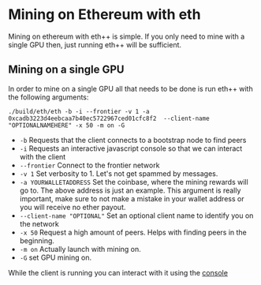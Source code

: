 # Mining on Ethereum with eth

Mining on ethereum with eth++ is simple. If you only need to mine with a single GPU then, just running eth++ will be sufficient.

## Mining on a single GPU

In order to mine on a single GPU all that needs to be done is run eth++ with the following arguments:

```
./build/eth/eth -b -i --frontier -v 1 -a 0xcadb3223d4eebcaa7b40ec5722967ced01cfc8f2  --client-name "OPTIONALNAMEHERE" -x 50 -m on -G
```

- `-b` Requests that the client connects to a bootstrap node to find peers
- `-i` Requests an interactive javascript console so that we can interact with the client
- `--frontier` Connect to the frontier network
- `-v 1` Set verbosity to 1. Let's not get spammed by messages.
- `-a YOURWALLETADDRESS` Set the coinbase, where the mining rewards will go to. The above address is just an example. This argument is really important, make sure to not make a mistake in your wallet address or you will receive no ether payout.
- `--client-name "OPTIONAL"` Set an optional client name to identify you on the network
- `-x 50` Request a high amount of peers. Helps with finding peers in the beginning.
- `-m on` Actually launch with mining on.
- `-G` set GPU mining on.

While the client is running you can interact with it using the [console](interactive_console.md)
